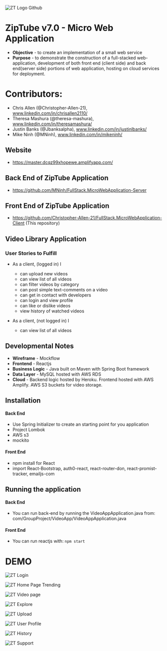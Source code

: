 
![ZT Logo Github](https://user-images.githubusercontent.com/78838228/118234712-bcf60800-b461-11eb-8651-4ce15657d898.png)
# ZipTube v7.0 - Micro Web Application
* **Objective** - to create an implementation of a small web service
* **Purpose** - to demonstrate the construction of a full-stacked web-application, development of both front end (client side) and back end(server side) portions of web application, hosting on cloud services for deployment.

# Contributors:
* Chris Allen (@Christopher-Allen-21), www.linkedin.com/in/chrisallen2110/
* Theresa Mashura (@theresa-mashura), www.linkedin.com/in/theresamashura/
* Justin Banks (@Jbanksalpha), www.linkedin.com/in/justinlbanks/
* Mike Ninh (@MNinh), www.linkedin.com/in/mikeninh/

## Website
* https://master.dcqz99xhopewe.amplifyapp.com/


## Back End of ZipTube Application
* https://github.com/MNinh/FullStack.MicroWebApplication-Server 


## Front End of ZipTube Application
* https://github.com/Christopher-Allen-21/FullStack.MicroWebApplication-Client (This repository)

## Video Library Application
### User Stories to Fulfill  
* As a client, (logged in) I
    * can upload new videos
	* can view list of all videos
	* can filter videos by category
	* can post simple text-comments on a video
	* can get in contact with developers
	* can login and view profile
	* can like or dislike videos
	* view history of watched videos

* As a client, (not logged in) I
    * can view list of all videos

## Developmental Notes
* **Wireframe** - Mockflow
* **Frontend** - Reactjs
* **Business Logic** - Java built on Maven with Spring Boot framework
* **Data Layer** - MySQL hosted with AWS RDS
* **Cloud** - Backend logic hosted by Heroku. Frontend hosted with AWS Amplify. AWS S3 buckets for video storage.

## Installation
#### Back End
* Use Spring Initializer to create an starting point for you application
* Project Lombok
* AWS s3
* mockito

#### Front End
* npm install for React
* import React-Bootstrap, auth0-react, react-router-don, react-promist-tracker, emailjs-com

## Running the application
#### Back End
* You can run back-end by running the VideoAppApplication.java from: com/GroupProject/VideoApp/VideoAppApplication.java

#### Front End
* You can run reactjs with:
``npm start``


# DEMO
![ZT Login](https://user-images.githubusercontent.com/78838228/118232750-07c25080-b45f-11eb-878d-b904bc2daa35.png)

![ZT Home Page Trending](https://user-images.githubusercontent.com/78838228/118233158-89b27980-b45f-11eb-95d2-e68b6bacb995.png)

![ZT Video page](https://user-images.githubusercontent.com/78838228/118236706-6807c100-b464-11eb-890c-348f35ba0e10.png)

![ZT Explore](https://user-images.githubusercontent.com/78838228/118233168-8c14d380-b45f-11eb-8eb5-5071bb13cf7f.png)

![ZT Upload](https://user-images.githubusercontent.com/78838228/118233174-8e772d80-b45f-11eb-83a1-cc2b2b90867b.png)

![ZT User Profile](https://user-images.githubusercontent.com/78838228/118233179-9040f100-b45f-11eb-93a9-b70f38047acb.png)

![ZT History](https://user-images.githubusercontent.com/78838228/118233186-920ab480-b45f-11eb-97f7-4a97492067e7.png)

![ZT Support](https://user-images.githubusercontent.com/78838228/118233194-946d0e80-b45f-11eb-9d45-37c6450a1e81.png)
